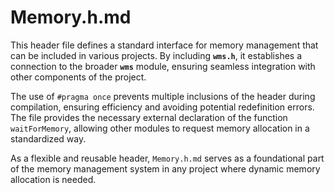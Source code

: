 # Memory.h.md

This header file defines a standard interface for memory management that can be included in various projects. By including **`wms.h`**, it establishes a connection to the broader **`wms`** module, ensuring seamless integration with other components of the project.

The use of `#pragma once` prevents multiple inclusions of the header during compilation, ensuring efficiency and avoiding potential redefinition errors. The file provides the necessary external declaration of the function `waitForMemory`, allowing other modules to request memory allocation in a standardized way.

As a flexible and reusable header, `Memory.h.md` serves as a foundational part of the memory management system in any project where dynamic memory allocation is needed.